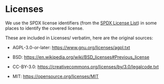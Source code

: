 # Licenses

We use the SPDX license identifiers (from the [SPDX License List](https://spdx.dev/licenses)) in some places to identify the covered license.

These are included in Licenses/ verbatim, here are the original sources:

* AGPL-3.0-or-later: https://www.gnu.org/licenses/agpl.txt

* BSD: https://en.wikipedia.org/wiki/BSD_licenses#Previous_license

* CC-BY-3.0: https://creativecommons.org/licenses/by/3.0/legalcode.txt

* MIT: https://opensource.org/licenses/MIT
